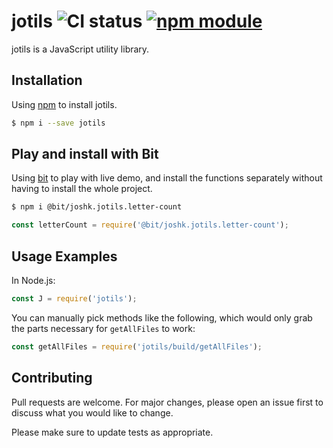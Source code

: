 # jotils ![CI status](https://img.shields.io/badge/build-passing-brightgreen.svg) [![npm module](https://badge.fury.io/js/jotils.svg)](https://www.npmjs.com/package/jotils)

jotils is a JavaScript utility library.

## Installation

Using [npm](https://www.npmjs.com/package/jotils) to install jotils.  

```bash
$ npm i --save jotils
```
## Play and install with Bit
Using [bit](https://bitsrc.io/joshk/jotils) to play with live demo, and install the functions separately without having to install the whole project.

```bash
$ npm i @bit/joshk.jotils.letter-count
```

```js
const letterCount = require('@bit/joshk.jotils.letter-count');
```

## Usage Examples

In Node.js:
```js
const J = require('jotils');
```

You can manually pick methods like the following, which would only grab the parts necessary for `getAllFiles` to work:
```js
const getAllFiles = require('jotils/build/getAllFiles');
```

## Contributing
Pull requests are welcome. For major changes, please open an issue first to discuss what you would like to change.

Please make sure to update tests as appropriate.
